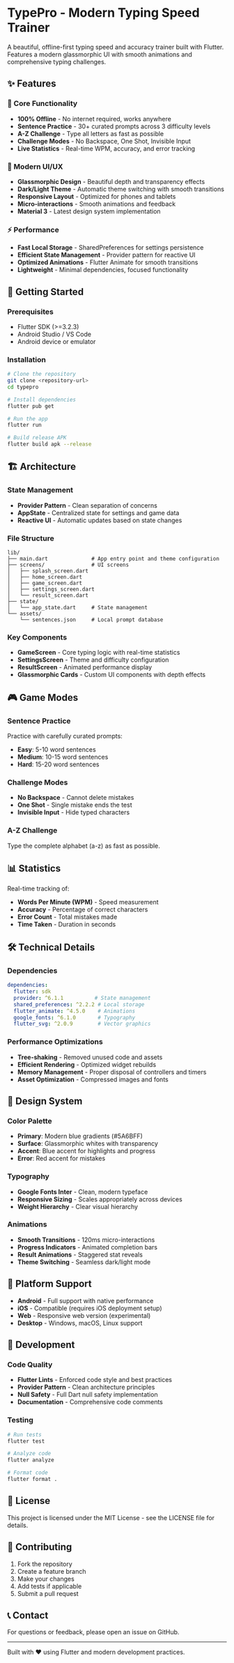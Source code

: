 # TypePro - Modern Typing Speed Trainer

A beautiful, offline-first typing speed and accuracy trainer built with Flutter. Features a modern glassmorphic UI with smooth animations and comprehensive typing challenges.

## ✨ Features

### 🎯 Core Functionality
- **100% Offline** - No internet required, works anywhere
- **Sentence Practice** - 30+ curated prompts across 3 difficulty levels
- **A-Z Challenge** - Type all letters as fast as possible
- **Challenge Modes** - No Backspace, One Shot, Invisible Input
- **Live Statistics** - Real-time WPM, accuracy, and error tracking

### 🎨 Modern UI/UX
- **Glassmorphic Design** - Beautiful depth and transparency effects
- **Dark/Light Theme** - Automatic theme switching with smooth transitions
- **Responsive Layout** - Optimized for phones and tablets
- **Micro-interactions** - Smooth animations and feedback
- **Material 3** - Latest design system implementation

### ⚡ Performance
- **Fast Local Storage** - SharedPreferences for settings persistence
- **Efficient State Management** - Provider pattern for reactive UI
- **Optimized Animations** - Flutter Animate for smooth transitions
- **Lightweight** - Minimal dependencies, focused functionality

## 🚀 Getting Started

### Prerequisites
- Flutter SDK (>=3.2.3)
- Android Studio / VS Code
- Android device or emulator

### Installation
```bash
# Clone the repository
git clone <repository-url>
cd typepro

# Install dependencies
flutter pub get

# Run the app
flutter run

# Build release APK
flutter build apk --release
```

## 🏗️ Architecture

### State Management
- **Provider Pattern** - Clean separation of concerns
- **AppState** - Centralized state for settings and game data
- **Reactive UI** - Automatic updates based on state changes

### File Structure
```
lib/
├── main.dart              # App entry point and theme configuration
├── screens/               # UI screens
│   ├── splash_screen.dart
│   ├── home_screen.dart
│   ├── game_screen.dart
│   ├── settings_screen.dart
│   └── result_screen.dart
├── state/
│   └── app_state.dart     # State management
└── assets/
    └── sentences.json     # Local prompt database
```

### Key Components
- **GameScreen** - Core typing logic with real-time statistics
- **SettingsScreen** - Theme and difficulty configuration
- **ResultScreen** - Animated performance display
- **Glassmorphic Cards** - Custom UI components with depth effects

## 🎮 Game Modes

### Sentence Practice
Practice with carefully curated prompts:
- **Easy**: 5-10 word sentences
- **Medium**: 10-15 word sentences  
- **Hard**: 15-20 word sentences

### Challenge Modes
- **No Backspace** - Cannot delete mistakes
- **One Shot** - Single mistake ends the test
- **Invisible Input** - Hide typed characters

### A-Z Challenge
Type the complete alphabet (a-z) as fast as possible.

## 📊 Statistics

Real-time tracking of:
- **Words Per Minute (WPM)** - Speed measurement
- **Accuracy** - Percentage of correct characters
- **Error Count** - Total mistakes made
- **Time Taken** - Duration in seconds

## 🛠️ Technical Details

### Dependencies
```yaml
dependencies:
  flutter: sdk
  provider: ^6.1.1          # State management
  shared_preferences: ^2.2.2 # Local storage
  flutter_animate: ^4.5.0    # Animations
  google_fonts: ^6.1.0       # Typography
  flutter_svg: ^2.0.9        # Vector graphics
```

### Performance Optimizations
- **Tree-shaking** - Removed unused code and assets
- **Efficient Rendering** - Optimized widget rebuilds
- **Memory Management** - Proper disposal of controllers and timers
- **Asset Optimization** - Compressed images and fonts

## 🎨 Design System

### Color Palette
- **Primary**: Modern blue gradients (#5A6BFF)
- **Surface**: Glassmorphic whites with transparency
- **Accent**: Blue accent for highlights and progress
- **Error**: Red accent for mistakes

### Typography
- **Google Fonts Inter** - Clean, modern typeface
- **Responsive Sizing** - Scales appropriately across devices
- **Weight Hierarchy** - Clear visual hierarchy

### Animations
- **Smooth Transitions** - 120ms micro-interactions
- **Progress Indicators** - Animated completion bars
- **Result Animations** - Staggered stat reveals
- **Theme Switching** - Seamless dark/light mode

## 📱 Platform Support

- **Android** - Full support with native performance
- **iOS** - Compatible (requires iOS deployment setup)
- **Web** - Responsive web version (experimental)
- **Desktop** - Windows, macOS, Linux support

## 🔧 Development

### Code Quality
- **Flutter Lints** - Enforced code style and best practices
- **Provider Pattern** - Clean architecture principles
- **Null Safety** - Full Dart null safety implementation
- **Documentation** - Comprehensive code comments

### Testing
```bash
# Run tests
flutter test

# Analyze code
flutter analyze

# Format code
flutter format .
```

## 📄 License

This project is licensed under the MIT License - see the LICENSE file for details.

## 🤝 Contributing

1. Fork the repository
2. Create a feature branch
3. Make your changes
4. Add tests if applicable
5. Submit a pull request

## 📞 Contact

For questions or feedback, please open an issue on GitHub.

---

Built with ❤️ using Flutter and modern development practices.
